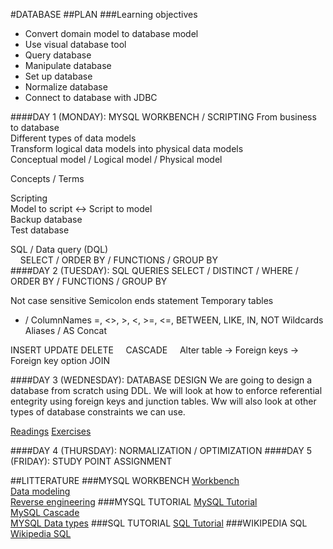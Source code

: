 #DATABASE
##PLAN
###Learning objectives
- Convert domain model to database model
- Use visual database tool
- Query database
- Manipulate database
- Set up database
- Normalize database
- Connect to database with JDBC

####DAY 1 (MONDAY): MYSQL WORKBENCH / SCRIPTING
From business to database  
Different types of data models  
Transform logical data models into physical data models  
Conceptual model / Logical model / Physical model  

Concepts / Terms  

Scripting  
Model to script <-> Script to model  
Backup database  
Test database  

SQL / Data query (DQL)  
&nbsp;&nbsp;&nbsp;&nbsp;SELECT / ORDER BY / FUNCTIONS / GROUP BY  
####DAY 2 (TUESDAY): SQL QUERIES
SELECT / DISTINCT / WHERE / ORDER BY / FUNCTIONS / GROUP BY

Not case sensitive
Semicolon ends statement
Temporary tables
* / ColumnNames
=, <>, >, <, >=, <=, BETWEEN, LIKE, IN, NOT
Wildcards
Aliases / AS
Concat

INSERT
UPDATE
DELETE
&nbsp;&nbsp;&nbsp;&nbsp;CASCADE
&nbsp;&nbsp;&nbsp;&nbsp;Alter table -> Foreign keys -> Foreign key option
JOIN

####DAY 3 (WEDNESDAY): DATABASE DESIGN
We are going to design a database from scratch using DDL. We will look at how to enforce referential entegrity using foreign keys and junction tables. Ww will also look at other types of database constraints we can use.

[Readings](https://www.tutorialspoint.com/sql/sql-constraints.htm)
[Exercises](Exercises/DDLexercise.md)

####DAY 4 (THURSDAY): NORMALIZATION / OPTIMIZATION
####DAY 5 (FRIDAY): STUDY POINT ASSIGNMENT

##LITTERATURE
###MYSQL WORKBENCH
[Workbench](https://dev.mysql.com/doc/workbench/en/)<br>
[Data modeling](https://dev.mysql.com/doc/workbench/en/wb-data-modeling.html)<br>
[Reverse engineering](https://dev.mysql.com/doc/workbench/en/wb-reverse-engineer-live.html)
###MYSQL TUTORIAL
[MySQL Tutorial](http://www.mysqltutorial.org/basic-mysql-tutorial.aspx)<br>
[MySQL Cascade](http://www.mysqltutorial.org/mysql-on-delete-cascade/)<br>
[MYSQL Data types](https://www.tutorialspoint.com/mysql/mysql-data-types.htm)
###SQL TUTORIAL
[SQL Tutorial](http://www.w3schools.com/sql/default.asp) 
###WIKIPEDIA SQL
[Wikipedia SQL](https://en.wikipedia.org/wiki/SQL)